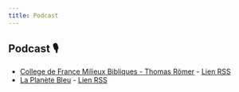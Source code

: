 ```yaml
---
title: Podcast
---
```

## Podcast 🎙️
- [College de France Milieux Bibliques - Thomas Römer](https://www.college-de-france.fr/chaire/thomas-romer-milieux-bibliques-chaire-statutaire) - [Lien RSS](https://podcast.college-de-france.fr/xml2/cdf9-25.xml)
- [La Planète Bleu](https://podcast.radiovostok.ch/laplanetebleue/) - [Lien RSS](https://podcast.radiovostok.ch/laplanetebleue/feed.xml)
